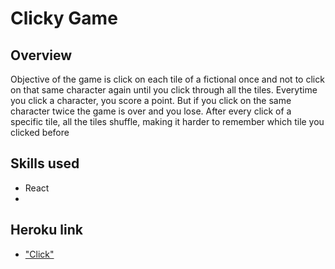 # Clicky Game

## Overview
  Objective of the game is click on each tile of a fictional once and not to click on that same character again until you click through all the tiles. Everytime you click a character, you score a point. But if you click on the same character twice the game is over and you lose. After every click of a specific tile, all the tiles shuffle, making it harder to remember which tile you clicked before 

## Skills used
* React
* 



## Heroku link
* ["Click"]()

